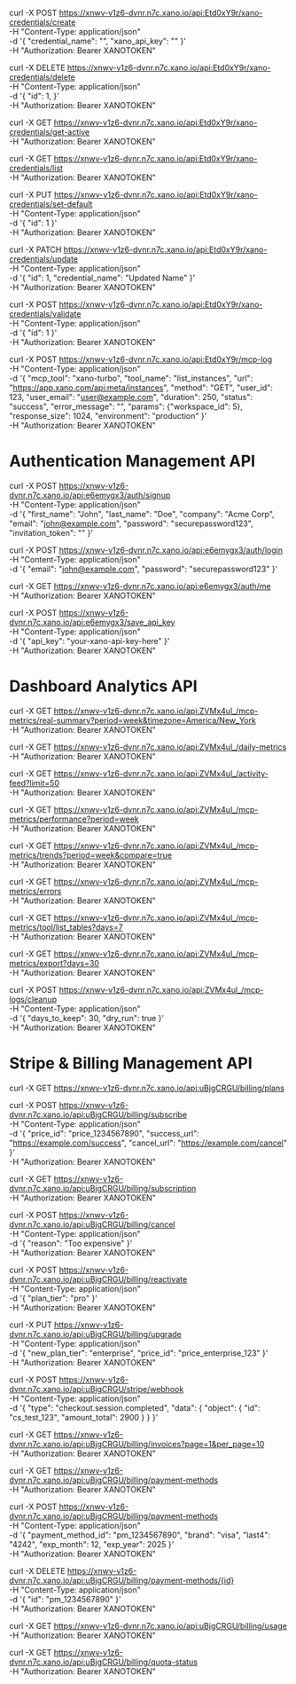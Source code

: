 curl -X POST https://xnwv-v1z6-dvnr.n7c.xano.io/api:Etd0xY9r/xano-credentials/create \
  -H "Content-Type: application/json" \
  -d '{ 
    "credential_name": "", 
    "xano_api_key": "" 
  }' \
    -H "Authorization: Bearer XANOTOKEN"

curl -X DELETE https://xnwv-v1z6-dvnr.n7c.xano.io/api:Etd0xY9r/xano-credentials/delete \
  -H "Content-Type: application/json" \
  -d '{ 
    "id": 1, 
  }' \
    -H "Authorization: Bearer XANOTOKEN"

curl -X GET https://xnwv-v1z6-dvnr.n7c.xano.io/api:Etd0xY9r/xano-credentials/get-active \
  -H "Authorization: Bearer XANOTOKEN"

curl -X GET https://xnwv-v1z6-dvnr.n7c.xano.io/api:Etd0xY9r/xano-credentials/list \
  -H "Authorization: Bearer XANOTOKEN"

curl -X PUT https://xnwv-v1z6-dvnr.n7c.xano.io/api:Etd0xY9r/xano-credentials/set-default \
  -H "Content-Type: application/json" \
  -d '{ 
    "id": 1 
  }' \
  -H "Authorization: Bearer XANOTOKEN"

curl -X PATCH https://xnwv-v1z6-dvnr.n7c.xano.io/api:Etd0xY9r/xano-credentials/update \
  -H "Content-Type: application/json" \
  -d '{ 
    "id": 1,
    "credential_name": "Updated Name" 
  }' \
  -H "Authorization: Bearer XANOTOKEN"

curl -X POST https://xnwv-v1z6-dvnr.n7c.xano.io/api:Etd0xY9r/xano-credentials/validate \
  -H "Content-Type: application/json" \
  -d '{ 
    "id": 1 
  }' \
  -H "Authorization: Bearer XANOTOKEN"

curl -X POST https://xnwv-v1z6-dvnr.n7c.xano.io/api:Etd0xY9r/mcp-log \
  -H "Content-Type: application/json" \
  -d '{ 
    "mcp_tool": "xano-turbo",
    "tool_name": "list_instances",
    "url": "https://app.xano.com/api:meta/instances",
    "method": "GET",
    "user_id": 123,
    "user_email": "user@example.com",
    "duration": 250,
    "status": "success",
    "error_message": "",
    "params": {"workspace_id": 5},
    "response_size": 1024,
    "environment": "production"
  }' \
  -H "Authorization: Bearer XANOTOKEN"

# Authentication Management API

curl -X POST https://xnwv-v1z6-dvnr.n7c.xano.io/api:e6emygx3/auth/signup \
  -H "Content-Type: application/json" \
  -d '{
    "first_name": "John",
    "last_name": "Doe",
    "company": "Acme Corp",
    "email": "john@example.com",
    "password": "securepassword123",
    "invitation_token": ""
  }'

curl -X POST https://xnwv-v1z6-dvnr.n7c.xano.io/api:e6emygx3/auth/login \
  -H "Content-Type: application/json" \
  -d '{
    "email": "john@example.com",
    "password": "securepassword123"
  }'

curl -X GET https://xnwv-v1z6-dvnr.n7c.xano.io/api:e6emygx3/auth/me \
  -H "Authorization: Bearer XANOTOKEN"

curl -X POST https://xnwv-v1z6-dvnr.n7c.xano.io/api:e6emygx3/save_api_key \
  -H "Content-Type: application/json" \
  -d '{
    "api_key": "your-xano-api-key-here"
  }' \
  -H "Authorization: Bearer XANOTOKEN"

# Dashboard Analytics API

curl -X GET https://xnwv-v1z6-dvnr.n7c.xano.io/api:ZVMx4ul_/mcp-metrics/real-summary?period=week&timezone=America/New_York \
  -H "Authorization: Bearer XANOTOKEN"

curl -X GET https://xnwv-v1z6-dvnr.n7c.xano.io/api:ZVMx4ul_/daily-metrics \
  -H "Authorization: Bearer XANOTOKEN"

curl -X GET https://xnwv-v1z6-dvnr.n7c.xano.io/api:ZVMx4ul_/activity-feed?limit=50 \
  -H "Authorization: Bearer XANOTOKEN"

curl -X GET https://xnwv-v1z6-dvnr.n7c.xano.io/api:ZVMx4ul_/mcp-metrics/performance?period=week \
  -H "Authorization: Bearer XANOTOKEN"

curl -X GET https://xnwv-v1z6-dvnr.n7c.xano.io/api:ZVMx4ul_/mcp-metrics/trends?period=week&compare=true \
  -H "Authorization: Bearer XANOTOKEN"

curl -X GET https://xnwv-v1z6-dvnr.n7c.xano.io/api:ZVMx4ul_/mcp-metrics/errors \
  -H "Authorization: Bearer XANOTOKEN"

curl -X GET https://xnwv-v1z6-dvnr.n7c.xano.io/api:ZVMx4ul_/mcp-metrics/tool/list_tables?days=7 \
  -H "Authorization: Bearer XANOTOKEN"

curl -X GET https://xnwv-v1z6-dvnr.n7c.xano.io/api:ZVMx4ul_/mcp-metrics/export?days=30 \
  -H "Authorization: Bearer XANOTOKEN"

curl -X POST https://xnwv-v1z6-dvnr.n7c.xano.io/api:ZVMx4ul_/mcp-logs/cleanup \
  -H "Content-Type: application/json" \
  -d '{
    "days_to_keep": 30,
    "dry_run": true
  }' \
  -H "Authorization: Bearer XANOTOKEN"

# Stripe & Billing Management API

curl -X GET https://xnwv-v1z6-dvnr.n7c.xano.io/api:uBjgCRGU/billing/plans

curl -X POST https://xnwv-v1z6-dvnr.n7c.xano.io/api:uBjgCRGU/billing/subscribe \
  -H "Content-Type: application/json" \
  -d '{
    "price_id": "price_1234567890",
    "success_url": "https://example.com/success",
    "cancel_url": "https://example.com/cancel"
  }' \
  -H "Authorization: Bearer XANOTOKEN"

curl -X GET https://xnwv-v1z6-dvnr.n7c.xano.io/api:uBjgCRGU/billing/subscription \
  -H "Authorization: Bearer XANOTOKEN"

curl -X POST https://xnwv-v1z6-dvnr.n7c.xano.io/api:uBjgCRGU/billing/cancel \
  -H "Content-Type: application/json" \
  -d '{
    "reason": "Too expensive"
  }' \
  -H "Authorization: Bearer XANOTOKEN"

curl -X POST https://xnwv-v1z6-dvnr.n7c.xano.io/api:uBjgCRGU/billing/reactivate \
  -H "Content-Type: application/json" \
  -d '{
    "plan_tier": "pro"
  }' \
  -H "Authorization: Bearer XANOTOKEN"

curl -X PUT https://xnwv-v1z6-dvnr.n7c.xano.io/api:uBjgCRGU/billing/upgrade \
  -H "Content-Type: application/json" \
  -d '{
    "new_plan_tier": "enterprise",
    "price_id": "price_enterprise_123"
  }' \
  -H "Authorization: Bearer XANOTOKEN"

curl -X POST https://xnwv-v1z6-dvnr.n7c.xano.io/api:uBjgCRGU/stripe/webhook \
  -H "Content-Type: application/json" \
  -d '{
    "type": "checkout.session.completed",
    "data": {
      "object": {
        "id": "cs_test_123",
        "amount_total": 2900
      }
    }
  }'

curl -X GET https://xnwv-v1z6-dvnr.n7c.xano.io/api:uBjgCRGU/billing/invoices?page=1&per_page=10 \
  -H "Authorization: Bearer XANOTOKEN"

curl -X GET https://xnwv-v1z6-dvnr.n7c.xano.io/api:uBjgCRGU/billing/payment-methods \
  -H "Authorization: Bearer XANOTOKEN"

curl -X POST https://xnwv-v1z6-dvnr.n7c.xano.io/api:uBjgCRGU/billing/payment-methods \
  -H "Content-Type: application/json" \
  -d '{
    "payment_method_id": "pm_1234567890",
    "brand": "visa",
    "last4": "4242",
    "exp_month": 12,
    "exp_year": 2025
  }' \
  -H "Authorization: Bearer XANOTOKEN"

curl -X DELETE https://xnwv-v1z6-dvnr.n7c.xano.io/api:uBjgCRGU/billing/payment-methods/{id} \
  -H "Content-Type: application/json" \
  -d '{
    "id": "pm_1234567890"
  }' \
  -H "Authorization: Bearer XANOTOKEN"

curl -X GET https://xnwv-v1z6-dvnr.n7c.xano.io/api:uBjgCRGU/billing/usage \
  -H "Authorization: Bearer XANOTOKEN"

curl -X GET https://xnwv-v1z6-dvnr.n7c.xano.io/api:uBjgCRGU/billing/quota-status \
  -H "Authorization: Bearer XANOTOKEN"
